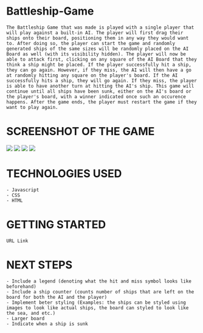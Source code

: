 # Battleship-Game
    The Battleship Game that was made is played with a single player that will play against a built-in AI. The player will first drag their ships onto their board, positioning them in any way they would want to. After doing so, the player can start the game and randomly generated ships of the same sizes will be randomly placed on the AI Board as well (with its visibility hidden). The player will now be able to attack first, clicking on any square of the AI Board that they think a ship might be placed. If the player successfully hit a ship, they can go again. However, if they miss, the AI will then have a go at randomly hitting any square on the player's board. If the AI successfully hits a ship, they will go again. If they miss, the player is able to have another turn at hitting the AI's ship. This game will continue until all ships have been sunk, either on the AI's board or the player's board, with a winner indicated once such an occurence happens. After the game ends, the player must restart the game if they want to play again. 

# SCREENSHOT OF THE GAME
<img src ="https://imgur.com/gc8BPyr">
<img src = "https://imgur.com/e739FiZ">
<img src = "https://imgur.com/849WqEz">
<img src = "https://imgur.com/3aVJhGM">


# TECHNOLOGIES USED
    - Javascript
    - CSS
    - HTML



# GETTING STARTED
    URL Link


# NEXT STEPS
    - Include a legend (denoting what the hit and miss symbol looks like beforehand)
    - Include a ship counter (counts number of ships that are left on the board for both the AI and the player)
    - Implement beter styling (Examples: the ships can be styled using images to look like actual ships, the board can styled to look like the sea, and etc.)
    - Larger board
    - Indicate when a ship is sunk


